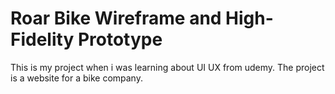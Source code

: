 # Roar Bike Wireframe and High-Fidelity Prototype
This is my project when i was learning about UI UX from udemy. The project is a website for a bike company.
